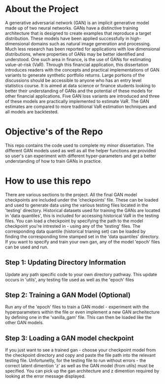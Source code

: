 # About the Project  
A generative adversarial network (GAN) is an implicit generative model made up of two neural networks. GANs have a distinctive training architecture that is designed to create examples that reproduce a target distribution. These models have been applied successfully in high-dimensional domains such as natural image generation and processing. Much less research has been reported for applications with low dimensional distributions, where properties of GANs may be better identified and understood. One such area in finance, is the use of GANs for estimating value-at-risk (VaR). Through this financial application, this dissertation introduces readers with the concepts and practical implementations of GAN variants to generate synthetic portfolio returns. Large portions of the discussions should be accessible to anyone who has an entry level statistics course. It is aimed at data science or finance students looking to better their understanding of GANs and the potential of these models for other financial applications. Five GAN loss variants are introduced and three of these models are practically implemented to estimate VaR. The GAN estimates are compared to more traditional VaR estimation techniques and all models are backtested.

# Objective's of the Repo
This repo contains the code used to complete my minor dissertation. The different GAN models used as well as all the helper functions are provided so user's can experiment with different hyper-parameters and get a better understanding of how to train GANs in practice. 

# How to use this repo 
There are various sections to the project. All the final GAN model checkpoints are included under the 'checkpoints' file. These can be loaded and used to generate data using the various testing files located in the 'testing' directory. Historical datasets used for training the GANs are located in 'data quantiles', this is included for accessing historical VaR in the testing files. 
You can load a checkpoint by specifying the path to the model checkpoint you're intrested in - using any of the 'testing' files. The corresponding data quantile (historical trianing set) can be loaded by finding the corresponding time stamped set in the 'data quantiles' directory. If you want to specify and train your own gan, any of the model 'epoch' files can be used and run. 

## Step 1: Updating Directory Information
Update any path specific code to your own directory pathway. This update occurs in 'utils', any testing file used as well as the 'epoch' files
## Step 2: Training a GAN Model (Optional)
Run any of the 'epoch' files to train a GAN model - experiment with the hyperparameters within the file or even implement a new GAN archeitecture by defining one in the 'vanilla_gam' file. This can then be loaded like the other GAN models. 
## Step 3: Loading a GAN model checkpoint 
If you just want to see a trained gan - choose your checkpoint model from the checkpoint directory and copy and paste the file path into the relevant testing file. Unfortunetly, for the testing file to run without errors - the correct latent dimention 'z' as well as the GAN model (from utils) must be specified. You can pick up the gan architecture and z dimention required by looking at the error message displayed. 